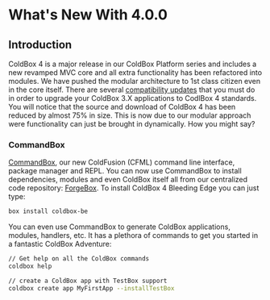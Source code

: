 # What's New With 4.0.0

## Introduction

ColdBox 4 is a major release in our ColdBox Platform series and includes
a new revamped MVC core and all extra functionality has been refactored
into modules. We have pushed the modular architecture to 1st class
citizen even in the core itself. There are several [compatibility
updates](upgrading_to_coldbox_400.md) that you must do in order to upgrade your ColdBox 3.X
applications to CodlBox 4 standards. You will notice that the source and
download of ColdBox 4 has been reduced by almost 75% in size. This is
now due to our modular approach were functionality can just be brought
in dynamically. How you might say?

### CommandBox

[CommandBox](http://www.ortussolutions.com/products/commandbox), our new ColdFusion (CFML) command line interface,
package manager and REPL. You can now use CommandBox to install
dependencies, modules and even ColdBox itself all from our centralized
code repository: [ForgeBox](http://www.coldbox.org/forgebox). To install ColdBox 4 Bleeding Edge
you can just type:

```bash
box install coldbox-be
```

You can even use CommandBox to generate ColdBox applications, modules,
handlers, etc. It has a plethora of commands to get you started in a
fantastic ColdBox Adventure:

```bash
// Get help on all the ColdBox commands
coldbox help
```

```bash
// create a ColdBox app with TestBox support
coldbox create app MyFirstApp --installTestBox
```

</h3>